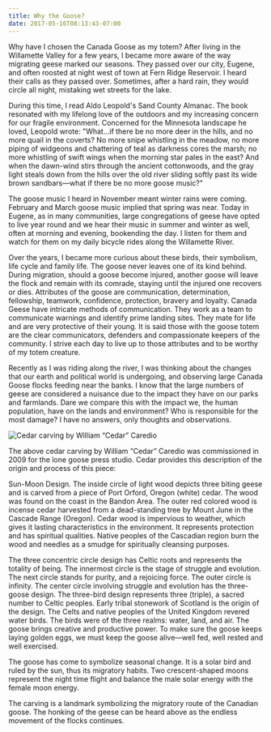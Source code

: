 ```yaml
---
title: Why the Goose?
date: 2017-05-16T08:13:43-07:00
---
```

Why have I chosen the Canada Goose as my totem? After living in the Willamette Valley for a few years, I became more aware of the way migrating geese marked our seasons. They passed over our city, Eugene, and often roosted at night west of town at Fern Ridge Reservoir. I heard their calls as they passed over. Sometimes, after a hard rain, they would circle all night, mistaking wet streets for the lake.

During this time, I read Aldo Leopold's Sand County Almanac. The book resonated with my lifelong love of the outdoors and my increasing concern for our fragile environment. Concerned for the Minnesota landscape he loved, Leopold wrote: "What...if there be no more deer in the hills, and no more quail in the coverts? No more snipe whistling in the meadow, no more piping of widgeons and chattering of teal as darkness cores the marsh; no more whistling of swift wings when the morning star pales in the east? And when the dawn-wind stirs through the ancient cottonwoods, and the gray light steals down from the hills over the old river sliding softly past its wide brown sandbars—what if there be no more goose music?"

The goose music I heard in November meant winter rains were coming. February and March goose music implied that spring was near. Today in Eugene, as in many communities, large congregations of geese have opted to live year round and we hear their music in summer and winter as well, often at morning and evening, bookending the day. I listen for them and watch for them on my daily bicycle rides along the Willamette River.

Over the years, I became more curious about these birds, their symbolism, life cycle and family life. The goose never leaves one of its kind behind. During migration, should a goose become injured, another goose will leave the flock and remain with its comrade, staying until the injured one recovers or dies. Attributes of the goose are communication, determination, fellowship, teamwork, confidence, protection, bravery and loyalty. Canada Geese have intricate methods of communication. They work as a team to communicate warnings and identify prime landing sites. They mate for life and are very protective of their young. It is said those with the goose totem are the clear communicators, defenders and compassionate keepers of the community. I strive each day to live up to those attributes and to be worthy of my totem creature.

Recently as I was riding along the river, I was thinking about the changes that our earth and political world is undergoing, and observing large Canada Goose flocks feeding near the banks. I know that the large numbers of geese are considered a nuisance due to the impact they have on our parks and farmlands. Dare we compare this with the impact we, the human population, have on the lands and environment? Who is responsible for the most damage? I have no answers, only thoughts and observations.

![](https://lonegoosepress.com/assets/img/new/goose.jpg "Cedar carving by William “Cedar” Caredio")

The above cedar carving by William “Cedar” Caredio was commissioned in 2009 for the lone goose press studio. Cedar provides this description of the origin and process of this piece:

Sun-Moon Design. The inside circle of light wood depicts three biting geese and is carved from a piece of Port Orford, Oregon (white) cedar. The wood was found on the coast in the Bandon Area. The outer red colored wood is incense cedar harvested from a dead-standing tree by Mount June in the Cascade Range (Oregon). Cedar wood is impervious to weather, which gives it lasting characteristics in the environment. It represents protection and has spiritual qualities. Native peoples of the Cascadian region burn the wood and needles as a smudge for spiritually cleansing purposes.

The three concentric circle design has Celtic roots and represents the totality of being. The innermost circle is the stage of struggle and evolution. The next circle stands for purity, and a rejoicing force. The outer circle is infinity. The center circle involving struggle and evolution has the three-goose design. The three-bird design represents three (triple), a sacred number to Celtic peoples. Early tribal stonework of Scotland is the origin of the design. The Celts and native peoples of the United Kingdom revered water birds. The birds were of the three realms: water, land, and air. The goose brings creative and productive power. To make sure the goose keeps laying golden eggs, we must keep the goose alive—well fed, well rested and well exercised.

The goose has come to symbolize seasonal change. It is a solar bird and ruled by the sun, thus its migratory habits. Two crescent-shaped moons represent the night time flight and balance the male solar energy with the female moon energy.

The carving is a landmark symbolizing the migratory route of the Canadian goose. The honking of the geese can be heard above as the endless movement of the flocks continues.
